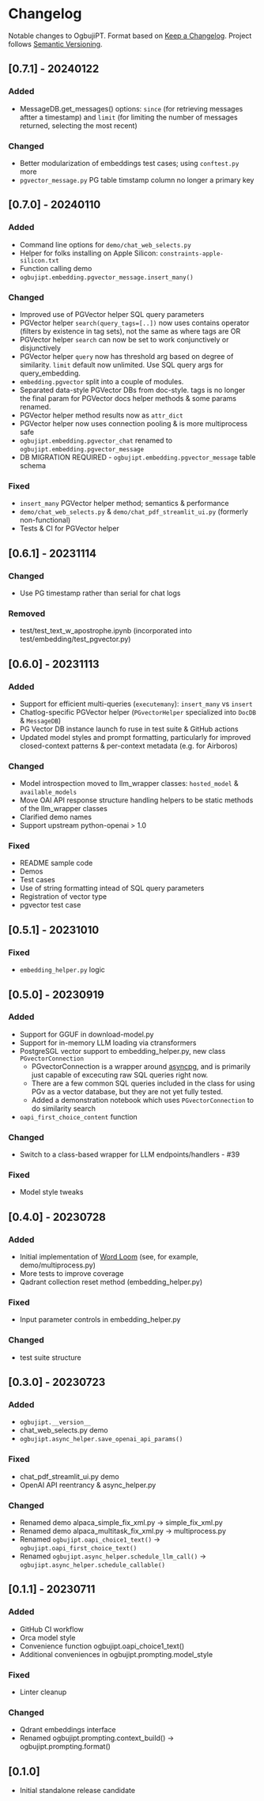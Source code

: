 # Changelog

Notable changes to OgbujiPT. Format based on [Keep a Changelog](https://keepachangelog.com/en/1.0.0/). Project follows [Semantic Versioning](https://semver.org/spec/v2.0.0.html).

<!--
## [Unreleased]
-->

## [0.7.1] - 20240122

### Added

- MessageDB.get_messages() options: `since` (for retrieving messages aftter a timestamp) and `limit` (for limiting the number of messages returned, selecting the most recent)

### Changed

- Better modularization of embeddings test cases; using `conftest.py` more
- `pgvector_message.py` PG table timstamp column no longer a primary key

## [0.7.0] - 20240110

### Added

- Command line options for `demo/chat_web_selects.py`
- Helper for folks installing on Apple Silicon: `constraints-apple-silicon.txt`
- Function calling demo
- `ogbujipt.embedding.pgvector_message.insert_many()`

### Changed

- Improved use of PGVector helper SQL query parameters
- PGVector helper `search(query_tags=[..])` now uses contains operator (filters by existence in tag sets), not the same as where tags are OR
- PGVector helper `search` can now be set to work conjunctively or disjunctively
- PGVector helper `query` now has threshold arg based on degree of similarity. `limit` default now unlimited. Use SQL query args for query_embedding.
- `embedding.pgvector` split into a couple of modules.
- Separated data-style PGVector DBs from doc-style. tags is no longer the final param for PGVector docs helper methods & some params renamed.
- PGVector helper method results now as `attr_dict`
- PGVector helper now uses connection pooling & is more multiprocess safe
- `ogbujipt.embedding.pgvector_chat` renamed to `ogbujipt.embedding.pgvector_message`
- DB MIGRATION REQUIRED - `ogbujipt.embedding.pgvector_message` table schema

### Fixed

- `insert_many` PGVector helper method; semantics & performance
- `demo/chat_web_selects.py` & `demo/chat_pdf_streamlit_ui.py` (formerly non-functional)
- Tests & CI for PGVector helper

## [0.6.1] - 20231114

### Changed

- Use PG timestamp rather than serial for chat logs

### Removed

- test/test_text_w_apostrophe.ipynb (incorporated into test/embedding/test_pgvector.py)

## [0.6.0] - 20231113

### Added

- Support for efficient multi-queries (`executemany`): `insert_many` vs `insert`
- Chatlog-specific PGVector helper (`PGvectorHelper` specialized into `DocDB` & `MessageDB`)
- PG Vector DB instance launch fo ruse in test suite & GitHub actions
- Updated model styles and prompt formatting, particularly for improved closed-context patterns & per-context metadata (e.g. for Airboros)

### Changed

- Model introspection moved to llm_wrapper classes: `hosted_model` & `available_models`
- Move OAI API response structure handling helpers to be static methods of the llm_wrapper classes
- Clarified demo names
- Support upstream python-openai > 1.0

### Fixed

- README sample code
- Demos
- Test cases
- Use of string formatting intead of SQL query parameters
- Registration of vector type
- pgvector test case

## [0.5.1] - 20231010

### Fixed

- `embedding_helper.py` logic

## [0.5.0] - 20230919

### Added

- Support for GGUF in download-model.py
- Support for in-memory LLM loading via ctransformers
- PostgreSGL vector support to embedding_helper.py, new class `PGvectorConnection`
  - PGvectorConnection is a wrapper around [asyncpg](https://github.com/MagicStack/asyncpg), and is primarily just capable of excecuting raw SQL queries right now.
  - There are a few common SQL queries included in the class for using PGv as a vector database, but they are not yet fully tested.
  - Added a demonstration notebook which uses `PGvectorConnection` to do similarity search
- `oapi_first_choice_content` function

### Changed

- Switch to a class-based wrapper for LLM endpoints/handlers - #39

### Fixed

- Model style tweaks

## [0.4.0] - 20230728

### Added

- Initial implementation of [Word Loom](https://github.com/OoriData/OgbujiPT/wiki/Word-Loom:-A-format-for-managing-language-for-AI-LLMs-(including-prompts)) (see, for example, demo/multiprocess.py)
- More tests to improve coverage
- Qadrant collection reset method (embedding_helper.py)

### Fixed

- Input parameter controls in embedding_helper.py

### Changed

- test suite structure

## [0.3.0] - 20230723

### Added

- `ogbujipt.__version__`
- chat_web_selects.py demo
- `ogbujipt.async_helper.save_openai_api_params()`

### Fixed

- chat_pdf_streamlit_ui.py demo
- OpenAI API reentrancy & async_helper.py

### Changed

- Renamed demo alpaca_simple_fix_xml.py → simple_fix_xml.py
- Renamed demo alpaca_multitask_fix_xml.py → multiprocess.py
- Renamed `ogbujipt.oapi_choice1_text()` → `ogbujipt.oapi_first_choice_text()`
- Renamed `ogbujipt.async_helper.schedule_llm_call()` → `ogbujipt.async_helper.schedule_callable()`

## [0.1.1] - 20230711

### Added

- GitHub CI workflow
- Orca model style
- Convenience function ogbujipt.oapi_choice1_text()
- Additional conveniences in ogbujipt.prompting.model_style

### Fixed

- Linter cleanup

### Changed

- Qdrant embeddings interface
- Renamed ogbujipt.prompting.context_build() → ogbujipt.prompting.format()

## [0.1.0]

- Initial standalone release candidate

